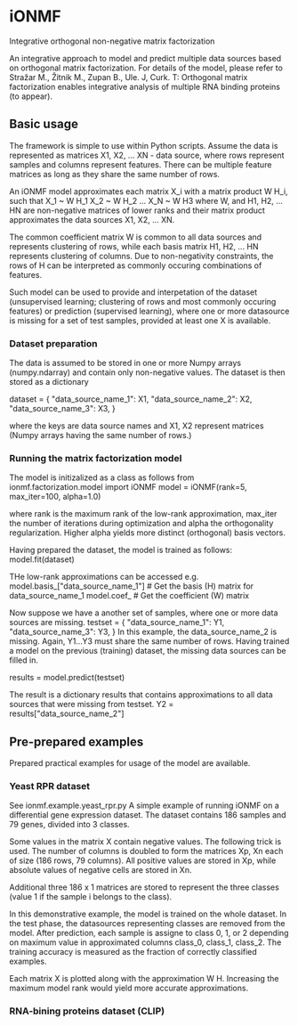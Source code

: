 # iONMF
Integrative orthogonal non-negative matrix factorization

An integrative approach to model and predict multiple data sources based on orthogonal matrix factorization. 
For details of the model, please refer to 
Stražar M., Žitnik M., Zupan B., Ule. J, Curk. T: Orthogonal matrix factorization enables integrative analysis of multiple RNA binding proteins
(to appear).


## Basic usage
The framework is simple to use within Python scripts.  Assume the data is represented as matrices X1, X2, ... XN - data source, where rows represent samples and columns represent features. There can be multiple feature matrices as long as they
share the same number of rows. 

An iONMF model approximates each matrix X_i with a matrix product W H_i, such that
X_1 ~ W H_1
X_2 ~ W H_2
...
X_N ~ W H3
where W, and H1, H2, ... HN are non-negative matrices of lower ranks and their matrix product approximates the data sources X1, X2, ... XN.

The common coefficient matrix W is common to all data sources and represents clustering of rows, while each basis matrix H1, H2, ... HN represents clustering of columns. Due to non-negativity constraints, the rows of H can be interpreted as commonly occuring combinations of features. 

Such model can be used to provide and interpetation of the dataset (unsupervised learning; clustering of rows and most commonly occuring features) or prediction (supervised learning), where one or more datasource is missing for a set of test samples, provided at least one X is available. 


### Dataset preparation
The data is assumed to be stored in one or more Numpy arrays (numpy.ndarray) and contain only non-negative values.
The dataset is then stored as a dictionary

dataset = {
  "data_source_name_1": X1,
  "data_source_name_2": X2,
  "data_source_name_3": X3,
}

where the keys are data source names and X1, X2 represent matrices (Numpy arrays having the same number of rows.)

### Running the matrix factorization model

The model is initizalized as a class as follows
from ionmf.factorization.model import iONMF
model = iONMF(rank=5, max_iter=100, alpha=1.0)

where rank is the maximum rank of the low-rank approximation, max_iter the number of iterations during optimization and alpha the orthogonality regularization. Higher alpha yields more distinct (orthogonal) basis vectors.

Having prepared the dataset, the model is trained as follows:
model.fit(dataset)

THe low-rank approximations can be accessed e.g.
model.basis_["data_source_name_1"]  # Get the basis (H) matrix for data_source_name_1
model.coef_                         # Get the coefficient (W) matrix


Now suppose we have a another set of samples, where one or more data sources are missing.
testset = {
  "data_source_name_1": Y1,
  "data_source_name_3": Y3,
}
In this example, the data_source_name_2 is missing. Again, Y1...Y3 must share the same number of rows. Having trained a model on the previous (training) dataset, 
the missing data sources can be filled in.

results = model.predict(testset)

The result is a dictionary results that contains approximations to all data sources that were missing from testset.
Y2 = results["data_source_name_2"]


## Pre-prepared examples

Prepared practical examples for usage of the model are available.

### Yeast RPR dataset
See ionmf.example.yeast_rpr.py 
A simple example of running iONMF on a differential gene expression dataset. The dataset contains 186 samples and 79 genes, divided into 3 classes. 

Some values in the matrix X contain negative values. The following trick is used. The number of columns is doubled to form the matrices Xp, Xn each of size (186 rows, 79 columns). All positive values are stored in Xp, while absolute values of negative cells are stored in Xn.

Additional three 186 x 1 matrices are stored to represent the three classes (value 1 if the sample i belongs to the class).

In this demonstrative example, the model is trained on the whole dataset. In the test phase, the datasources representing classes are removed from the model. After prediction, each sample is assigne to class 0, 1, or 2 depending on maximum value in approximated columns class_0, class_1, class_2. The training accuracy is measured as the fraction of correctly classified examples.

Each matrix X is plotted along with the approximation W H. Increasing the maximum model rank would yield more accurate approximations.

### RNA-bining proteins dataset (CLIP)



